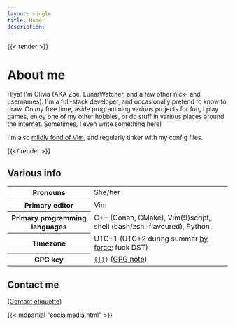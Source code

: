 ```yaml
---
layout: single
title: Home
description: 
---
```


<div class="flex-horizontal">
    <div class="flex-item" style="flex: 2 1 300px;">
{{< render >}}

# About me

Hiya! I'm Olivia (AKA Zoe, LunarWatcher, and a few other nick- and usernames). I'm a full-stack developer, and occasionally pretend to know to draw. On my free time, aside programming various projects for fun, I play games, enjoy one of my other hobbies, or do stuff in various places around the internet. Sometimes, I even write something here!

I'm also [mildly fond of Vim](https://github.com/lunarwatcher/dotfiles), and regularly tinker with my config files.

{{</ render >}}
    </div>
    <div class="flex-item flex-right">
        <div class="plain-table-container">
            <h2>Various info</h2>
            <table>
                <tbody>
                    <tr>
                        <th>Pronouns</th>
                        <td>She/her</td>
                    </tr>
                    <tr>
                        <th>Primary editor</th>
                        <td>Vim</td>
                    </tr>
                    <tr>
                        <th>Primary programming languages</th>
                        <td>C++ (Conan, CMake), Vim(9)script, shell (bash/zsh-flavoured), Python</td>
                    </tr>
                    <tr>
                        <th>Timezone</th>
                        <td>UTC+1 (UTC+2 during summer <a href="https://www.bloomberg.com/news/articles/2021-03-11/will-daylight-saving-time-ever-end">by force</a>; fuck DST)</td>
                    </tr>
                    <tr>
                        <th>GPG key</th>
                        <td><a href="https://github.com/lunarwatcher.gpg"><code>{{<site-param gpg-signature>}}</code></a> (<a href="gpg.html">GPG note</a>)</td>
                    </tr>
                </tbody>
            </table>
        </div>
    </div>
</div>

## Contact me

([Contact etiquette](/contact.html))

{{< mdpartial "socialmedia.html" >}}

